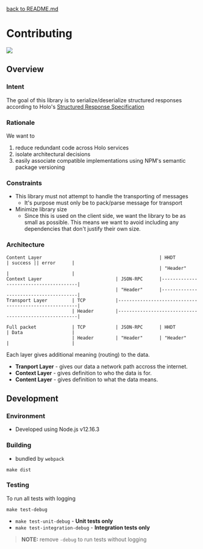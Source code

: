 [back to README.md](README.md)

# Contributing
[![](https://img.shields.io/github/workflow/status/holo-host/data-translator-js/Node.js%20CI/develop?style=flat-square&label=develop)](https://github.com/holo-host/data-translator-js)


## Overview

### Intent
The goal of this library is to serialize/deserialize structured responses according to Holo's
[Structured Response Specification](https://github.com/Holo-Host/rfcs/blob/master/system-architecture/structured-response-specification.md)

### Rationale
We want to

1. reduce redundant code across Holo services
2. isolate architectural decisions
3. easily associate compatible implementations using NPM's semantic package versioning

### Constraints

- This library must not attempt to handle the transporting of messages
  - It's purpose must only be to pack/parse message for transport
- Minimize library size
  - Since this is used on the client side, we want the library to be as small as possible.  This
    means we want to avoid including any dependencies that don't justify their own size.


### Architecture
```
Content Layer                                           | HHDT          | success || error      |
                                                        | "Header"      |                       |
Context Layer                           | JSON-RPC      |---------------------------------------|
                                        | "Header"      |---------------------------------------|
Transport Layer         | TCP           |-------------------------------------------------------|
                        | Header        |-------------------------------------------------------|

Full packet             | TCP           | JSON-RPC      | HHDT          | Data                  |
                        | Header        | "Header"      | "Header"      |                       |
```

Each layer gives additional meaning (routing) to the data.

- **Tranport Layer** - gives our data a network path accross the internet.
- **Context Layer** - gives definition to who the data is for.
- **Content Layer** - gives definition to what the data means.


## Development

### Environment

- Developed using Node.js v12.16.3

### Building

- bundled by `webpack`

```
make dist
```

### Testing

To run all tests with logging
```
make test-debug
```

- `make test-unit-debug` - **Unit tests only**
- `make test-integration-debug` - **Integration tests only**

> **NOTE:** remove `-debug` to run tests without logging
